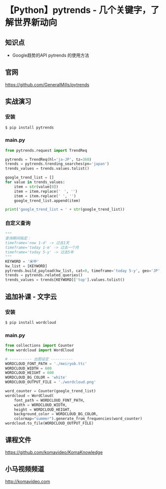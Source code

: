 【Python】pytrends - 几个关键字，了解世界新动向
===========================================

## 知识点

* Google趋势的API pytrends 的使用方法

## 官网

https://github.com/GeneralMills/pytrends

## 实战演习

### 安装

```bash
$ pip install pytrends
```

### main.py

```python
from pytrends.request import TrendReq

pytrends = TrendReq(hl='ja-JP', tz=360)
trends = pytrends.trending_searches(pn='japan')
trends_values = trends.values.tolist()

google_trend_list = []
for value in trends_values:
    item = str(value[0])
    item = item.replace('　', '')
    item = item.replace(' ', '')
    google_trend_list.append(item)

print('google_trend_list = ' + str(google_trend_list))
```

### 自定义查询

```python
"""
查询期间指定：
timeframe='now 1-d' -> 过去1天
timeframe='today 1-m' -> 过去一个月
timeframe='today 5-y' -> 过去5年
"""
KEYWORD = '米中'
kw_list = [KEYWORD]
pytrends.build_payload(kw_list, cat=0, timeframe='today 5-y', geo='JP', gprop='')
trends = pytrends.related_queries()
trends_values = trends[KEYWORD]['top'].values.tolist()
```

## 追加补课 - 文字云

### 安装

```bash
$ pip install wordcloud
```

### main.py

```python
from collections import Counter
from wordcloud import WordCloud

# ---------- 出图设定 ----------
WORDCLOUD_FONT_PATH = './meiryob.ttc'
WORDCLOUD_WIDTH = 600
WORDCLOUD_HEIGHT = 600
WORDCLOUD_BG_COLOR = 'white'
WORDCLOUD_OUTPUT_FILE = './wordcloud.png'

word_counter = Counter(google_trend_list)
wordcloud = WordCloud(
    font_path = WORDCLOUD_FONT_PATH,
    width = WORDCLOUD_WIDTH,
    height = WORDCLOUD_HEIGHT,
    background_color = WORDCLOUD_BG_COLOR,
    colormap="summer").generate_from_frequencies(word_counter)
wordcloud.to_file(WORDCLOUD_OUTPUT_FILE)
```

## 课程文件

https://github.com/komavideo/KomaKnowledge

## 小马视频频道

http://komavideo.com
